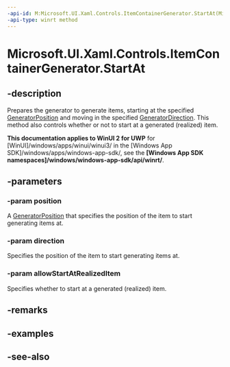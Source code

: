 ```yaml
---
-api-id: M:Microsoft.UI.Xaml.Controls.ItemContainerGenerator.StartAt(Microsoft.UI.Xaml.Controls.Primitives.GeneratorPosition,Microsoft.UI.Xaml.Controls.Primitives.GeneratorDirection,System.Boolean)
-api-type: winrt method
---
```


<!-- Method syntax
public void StartAt(Windows.UI.Xaml.Controls.Primitives.GeneratorPosition position, Windows.UI.Xaml.Controls.Primitives.GeneratorDirection direction, System.Boolean allowStartAtRealizedItem)
-->

# Microsoft.UI.Xaml.Controls.ItemContainerGenerator.StartAt

## -description
Prepares the generator to generate items, starting at the specified [GeneratorPosition](../microsoft.ui.xaml.controls.primitives/generatorposition.md) and moving in the specified [GeneratorDirection](../microsoft.ui.xaml.controls.primitives/generatordirection.md). This method also controls whether or not to start at a generated (realized) item.

**This documentation applies to WinUI 2 for UWP** for [WinUI]/windows/apps/winui/winui3/ in the [Windows App SDK]/windows/apps/windows-app-sdk/, see the **[Windows App SDK namespaces]/windows/windows-app-sdk/api/winrt/**.

## -parameters
### -param position
A [GeneratorPosition](../microsoft.ui.xaml.controls.primitives/generatorposition.md) that specifies the position of the item to start generating items at.

### -param direction
Specifies the position of the item to start generating items at.

### -param allowStartAtRealizedItem
Specifies whether to start at a generated (realized) item.

## -remarks

## -examples

## -see-also
